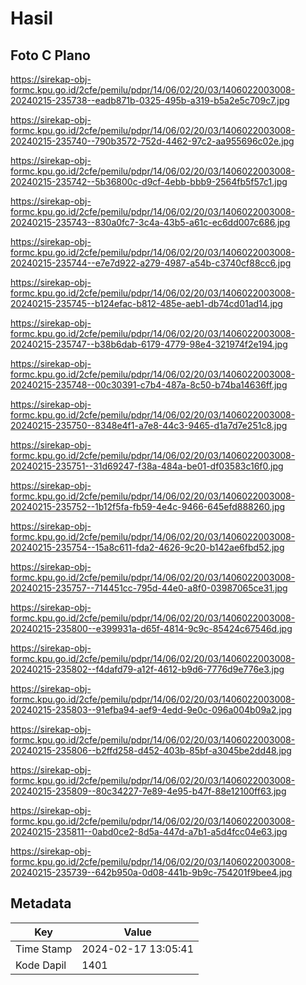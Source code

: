 # Hasil

## Foto C Plano

https://sirekap-obj-formc.kpu.go.id/2cfe/pemilu/pdpr/14/06/02/20/03/1406022003008-20240215-235738--eadb871b-0325-495b-a319-b5a2e5c709c7.jpg

https://sirekap-obj-formc.kpu.go.id/2cfe/pemilu/pdpr/14/06/02/20/03/1406022003008-20240215-235740--790b3572-752d-4462-97c2-aa955696c02e.jpg

https://sirekap-obj-formc.kpu.go.id/2cfe/pemilu/pdpr/14/06/02/20/03/1406022003008-20240215-235742--5b36800c-d9cf-4ebb-bbb9-2564fb5f57c1.jpg

https://sirekap-obj-formc.kpu.go.id/2cfe/pemilu/pdpr/14/06/02/20/03/1406022003008-20240215-235743--830a0fc7-3c4a-43b5-a61c-ec6dd007c686.jpg

https://sirekap-obj-formc.kpu.go.id/2cfe/pemilu/pdpr/14/06/02/20/03/1406022003008-20240215-235744--e7e7d922-a279-4987-a54b-c3740cf88cc6.jpg

https://sirekap-obj-formc.kpu.go.id/2cfe/pemilu/pdpr/14/06/02/20/03/1406022003008-20240215-235745--b124efac-b812-485e-aeb1-db74cd01ad14.jpg

https://sirekap-obj-formc.kpu.go.id/2cfe/pemilu/pdpr/14/06/02/20/03/1406022003008-20240215-235747--b38b6dab-6179-4779-98e4-321974f2e194.jpg

https://sirekap-obj-formc.kpu.go.id/2cfe/pemilu/pdpr/14/06/02/20/03/1406022003008-20240215-235748--00c30391-c7b4-487a-8c50-b74ba14636ff.jpg

https://sirekap-obj-formc.kpu.go.id/2cfe/pemilu/pdpr/14/06/02/20/03/1406022003008-20240215-235750--8348e4f1-a7e8-44c3-9465-d1a7d7e251c8.jpg

https://sirekap-obj-formc.kpu.go.id/2cfe/pemilu/pdpr/14/06/02/20/03/1406022003008-20240215-235751--31d69247-f38a-484a-be01-df03583c16f0.jpg

https://sirekap-obj-formc.kpu.go.id/2cfe/pemilu/pdpr/14/06/02/20/03/1406022003008-20240215-235752--1b12f5fa-fb59-4e4c-9466-645efd888260.jpg

https://sirekap-obj-formc.kpu.go.id/2cfe/pemilu/pdpr/14/06/02/20/03/1406022003008-20240215-235754--15a8c611-fda2-4626-9c20-b142ae6fbd52.jpg

https://sirekap-obj-formc.kpu.go.id/2cfe/pemilu/pdpr/14/06/02/20/03/1406022003008-20240215-235757--714451cc-795d-44e0-a8f0-03987065ce31.jpg

https://sirekap-obj-formc.kpu.go.id/2cfe/pemilu/pdpr/14/06/02/20/03/1406022003008-20240215-235800--e399931a-d65f-4814-9c9c-85424c67546d.jpg

https://sirekap-obj-formc.kpu.go.id/2cfe/pemilu/pdpr/14/06/02/20/03/1406022003008-20240215-235802--f4dafd79-a12f-4612-b9d6-7776d9e776e3.jpg

https://sirekap-obj-formc.kpu.go.id/2cfe/pemilu/pdpr/14/06/02/20/03/1406022003008-20240215-235803--91efba94-aef9-4edd-9e0c-096a004b09a2.jpg

https://sirekap-obj-formc.kpu.go.id/2cfe/pemilu/pdpr/14/06/02/20/03/1406022003008-20240215-235806--b2ffd258-d452-403b-85bf-a3045be2dd48.jpg

https://sirekap-obj-formc.kpu.go.id/2cfe/pemilu/pdpr/14/06/02/20/03/1406022003008-20240215-235809--80c34227-7e89-4e95-b47f-88e12100ff63.jpg

https://sirekap-obj-formc.kpu.go.id/2cfe/pemilu/pdpr/14/06/02/20/03/1406022003008-20240215-235811--0abd0ce2-8d5a-447d-a7b1-a5d4fcc04e63.jpg

https://sirekap-obj-formc.kpu.go.id/2cfe/pemilu/pdpr/14/06/02/20/03/1406022003008-20240215-235739--642b950a-0d08-441b-9b9c-754201f9bee4.jpg


## Metadata

| Key        | Value               |
| ---------- | ------------------- |
| Time Stamp | 2024-02-17 13:05:41 |
| Kode Dapil | 1401                |



